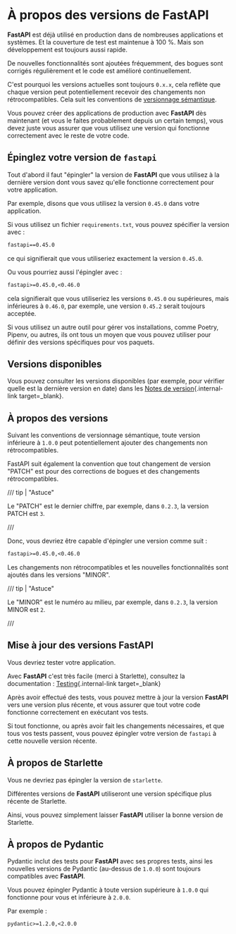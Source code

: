 # À propos des versions de FastAPI

**FastAPI** est déjà utilisé en production dans de nombreuses applications et systèmes. Et la couverture de test est maintenue à 100 %. Mais son développement est toujours aussi rapide.

De nouvelles fonctionnalités sont ajoutées fréquemment, des bogues sont corrigés régulièrement et le code est
amélioré continuellement.

C'est pourquoi les versions actuelles sont toujours `0.x.x`, cela reflète que chaque version peut potentiellement
recevoir des changements non rétrocompatibles. Cela suit les conventions de <a href="https://semver.org/" class="external-link"
target="_blank">versionnage sémantique</a>.

Vous pouvez créer des applications de production avec **FastAPI** dès maintenant (et vous le faites probablement depuis un certain temps), vous devez juste vous assurer que vous utilisez une version qui fonctionne correctement avec le reste de votre code.

## Épinglez votre version de `fastapi`

Tout d'abord il faut "épingler" la version de **FastAPI** que vous utilisez à la dernière version dont vous savez
qu'elle fonctionne correctement pour votre application.

Par exemple, disons que vous utilisez la version `0.45.0` dans votre application.

Si vous utilisez un fichier `requirements.txt`, vous pouvez spécifier la version avec :

```txt
fastapi==0.45.0
```

ce qui signifierait que vous utiliseriez exactement la version `0.45.0`.

Ou vous pourriez aussi l'épingler avec :

```txt
fastapi>=0.45.0,<0.46.0
```

cela signifierait que vous utiliseriez les versions `0.45.0` ou supérieures, mais inférieures à `0.46.0`, par exemple, une version `0.45.2` serait toujours acceptée.

Si vous utilisez un autre outil pour gérer vos installations, comme Poetry, Pipenv, ou autres, ils ont tous un moyen que vous pouvez utiliser pour définir des versions spécifiques pour vos paquets.

## Versions disponibles

Vous pouvez consulter les versions disponibles (par exemple, pour vérifier quelle est la dernière version en date) dans les [Notes de version](../release-notes.md){.internal-link target=_blank}.

## À propos des versions

Suivant les conventions de versionnage sémantique, toute version inférieure à `1.0.0` peut potentiellement ajouter
des changements non rétrocompatibles.

FastAPI suit également la convention que tout changement de version "PATCH" est pour des corrections de bogues et
des changements rétrocompatibles.

/// tip | "Astuce"

Le "PATCH" est le dernier chiffre, par exemple, dans `0.2.3`, la version PATCH est `3`.

///

Donc, vous devriez être capable d'épingler une version comme suit :

```txt
fastapi>=0.45.0,<0.46.0
```

Les changements non rétrocompatibles et les nouvelles fonctionnalités sont ajoutés dans les versions "MINOR".

/// tip | "Astuce"

Le "MINOR" est le numéro au milieu, par exemple, dans `0.2.3`, la version MINOR est `2`.

///

## Mise à jour des versions FastAPI

Vous devriez tester votre application.

Avec **FastAPI** c'est très facile (merci à Starlette), consultez la documentation : [Testing](../tutorial/testing.md){.internal-link target=_blank}

Après avoir effectué des tests, vous pouvez mettre à jour la version **FastAPI** vers une version plus récente, et vous assurer que tout votre code fonctionne correctement en exécutant vos tests.

Si tout fonctionne, ou après avoir fait les changements nécessaires, et que tous vos tests passent, vous pouvez
épingler votre version de `fastapi` à cette nouvelle version récente.

## À propos de Starlette

Vous ne devriez pas épingler la version de `starlette`.

Différentes versions de **FastAPI** utiliseront une version spécifique plus récente de Starlette.

Ainsi, vous pouvez simplement laisser **FastAPI** utiliser la bonne version de Starlette.

## À propos de Pydantic

Pydantic inclut des tests pour **FastAPI** avec ses propres tests, ainsi les nouvelles versions de Pydantic (au-dessus
de `1.0.0`) sont toujours compatibles avec **FastAPI**.

Vous pouvez épingler Pydantic à toute version supérieure à `1.0.0` qui fonctionne pour vous et inférieure à `2.0.0`.

Par exemple :

```txt
pydantic>=1.2.0,<2.0.0
```
